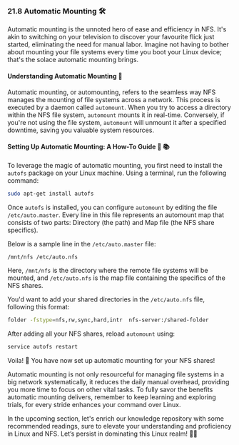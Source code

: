 ### 21.8 Automatic Mounting 🛠

Automatic mounting is the unnoted hero of ease and efficiency in NFS. It's akin to switching on your television to discover your favourite flick just started, eliminating the need for manual labor. Imagine not having to bother about mounting your file systems every time you boot your Linux device; that's the solace automatic mounting brings.

#### Understanding Automatic Mounting 🧐

Automatic mounting, or automounting, refers to the seamless way NFS manages the mounting of file systems across a network. This process is executed by a daemon called `automount`. When you try to access a directory within the NFS file system, `automount` mounts it in real-time. Conversely, if you're not using the file system, `automount` will unmount it after a specified downtime, saving you valuable system resources. 

#### Setting Up Automatic Mounting: A How-To Guide 👷 📚

To leverage the magic of automatic mounting, you first need to install the `autofs` package on your Linux machine. Using a terminal, run the following command:

```bash
sudo apt-get install autofs
```

Once `autofs` is installed, you can configure `automount` by editing the file `/etc/auto.master`. Every line in this file represents an automount map that consists of two parts: Directory (the path) and Map file (the NFS share specifics). 

Below is a sample line in the `/etc/auto.master` file:

```bash
/mnt/nfs /etc/auto.nfs
```

Here, `/mnt/nfs` is the directory where the remote file systems will be mounted, and `/etc/auto.nfs` is the map file containing the specifics of the NFS shares.

You'd want to add your shared directories in the `/etc/auto.nfs` file, following this format:

```bash
folder -fstype=nfs,rw,sync,hard,intr  nfs-server:/shared-folder
```

After adding all your NFS shares, reload `automount` using:

```bash
service autofs restart
```

Voila! 🎉 You have now set up automatic mounting for your NFS shares!



Automatic mounting is not only resourceful for managing file systems in a big network systematically, it reduces the daily manual overhead, providing you more time to focus on other vital tasks. To fully savor the benefits automatic mounting delivers, remember to keep learning and exploring trials, for every stride enhances your command over Linux.

In the upcoming section, let's enrich our knowledge repository with some recommended readings, sure to elevate your understanding and proficiency in Linux and NFS. Let’s persist in dominating this Linux realm! 🚀📘